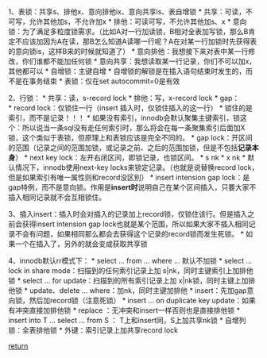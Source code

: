 1、表锁：共享s、排他x、意向排他ix、意向共享is、表自增锁
    * 共享：可读，不可写，允许其他加s，不允许加x
    * 排他：可读可写，不允许其他加s、x
    * 意向锁：为了满足多粒度锁需求。（比如A对一行加读锁，B相对全表加写锁，那么B肯定不应该加因为A在读，那B怎么知道A读哪一行呢？A在对某一行加锁时先获得表的意向锁is，这样B来的时候就知道了）
        * 意向排他：我想接下来对表中某一行修改，你们谁都不能加任何锁
        * 意向共享：我想读取某一行记录，你们不可以加x，其他都可以
    * 自增锁：主键自增
        * 自增锁的解锁是在插入语句结束时发生的，而不是在事务结束
    * 表锁：仅在set autocommit=0是有效

2、行锁：
    * 共享：读，s-record lock
    * 排他：写，x-record lock
    * gap：    
        * record lock：仅锁住一行（insert 插入时，仅锁住插入的这一行）
            * 锁住的是索引，而不是记录！！！
            * 如果没有索引，innodb会默认聚集主键索引，锁这个：所以说当一条sql没有走任何索引时，那么将会在每一条聚集索引后面加X锁，这个类似于表锁，但原理上和表锁应该是完全不同的。
        * gap lock：开区间的范围（记录之间的范围加锁，或记录之前、之后的范围加锁，但是不包括**记录本身**）
        * next key lock：左开右闭区间，即锁记录，也锁区间。
            * s nk
            * x nk
            * 默认情况下，innodb使用next-key locks来锁定记录。（也就是说替换record lock，但是如果索引有唯一属性则和record没区别）
        * insert intension gap lock：是gap特例，而不是意向锁。作用是**insert时**说明自己在某个区间插入，只要大家不插入相同记录就不会互相锁住。
        
3、插入insert：插入时会对插入的记录加上record锁，仅锁住该行。但是插入之前会获得insert intension gap lock也就是某个范围，所以如果大家不插入相同记录不会有问题，如果相同那么都会去获得这个记录的record锁而发生死锁。
    * 如果一个在插入了，另外的就会变成获取共享锁

4、innodb默认rr模式下：
    * select ... from ... where ... 默认不加锁
    * select ... lock in share mode：扫描到的任何索引记录上加 s|nk，同时主键索引上加排他锁
    * select ... for update：扫描到的所有索引记录上加 x|nk锁，同时主键上加排他锁
    * update、delete ... where：加nk，同时主键加排他
    * insert：先加gap意向锁，然后加record锁（注意死锁）
    * insert ... on duplicate key update：如果有冲突直接加排他锁
    * replace ：无冲突和insert一样否则也是直接排他锁
    * insert into T ... select ... from S ： T上和insert同，S上加共享nk锁
    * 自增列锁：全表排他锁
    * 外键：索引记录上加共享record lock


[return](README.md)